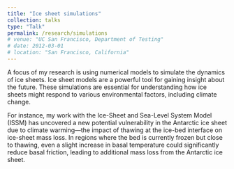 ```yaml
---
title: "Ice sheet simulations"
collection: talks
type: "Talk"
permalink: /research/simulations
# venue: "UC San Francisco, Department of Testing"
# date: 2012-03-01
# location: "San Francisco, California"
---
```


A focus of my research is using numerical models to simulate the dynamics of ice sheets. 
Ice sheet models are a powerful tool for gaining insight about the future. These simulations are essential for understanding how ice sheets might respond to various environmental factors, including climate change.

For instance, my work with the Ice-Sheet and Sea-Level System Model (ISSM) has uncovered a new potential vulnerability in the Antarctic ice sheet due to climate warming—the impact of thawing at the ice-bed interface on ice-sheet mass loss. In regions where the bed is currently frozen but close to thawing, even a slight increase in basal temperature could significantly reduce basal friction, leading to additional mass loss from the Antarctic ice sheet.


